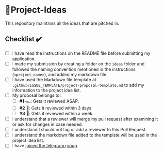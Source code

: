# 🚀Project-Ideas
 
This repository maintains all the ideas that are pitched in.

## Checklist ✔️

- [ ] I have read the instructions on the README file before submitting my application. 
- [ ] I made my submission by creating a folder on the `ideas` folder and followed the naming convention mentioned in the instructions (`<project_name>`), and added my markdown file.
- [ ] I have used the Markdown file template at `.github/ISSUE_TEMPLATE/project-proposal-template.md` to add my information to the project idea list.
- [ ] My proposal belongs to:
  - [ ] **#1** 🏎️: Gets it reviewed ASAP.
  - [ ] **#2** 🚕: Gets it reviewed within 3 days.
  - [ ] **#3** 🚙: Gets it reviewed within a week.
- [ ] I understand that a reviewer will merge my pull request after examining it or ask for changes in case needed.
- [ ] I understand I should not tag or add a reviewer to this Pull Request.
- [ ] I understand the msrkdown file added to the template will be used in the project idea list. 
- [ ] I have [joined the telegram group](t.me/zubi_io).
